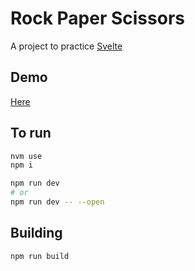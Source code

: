 # Rock Paper Scissors

A project to practice [Svelte](https://svelte.dev/)

## Demo

[Here](https://flaviolsousa.github.io/rock-paper-scissors-svelte)

## To run

```sh
nvm use
npm i
```

```sh
npm run dev
# or
npm run dev -- --open
```

## Building

```bash
npm run build
```
